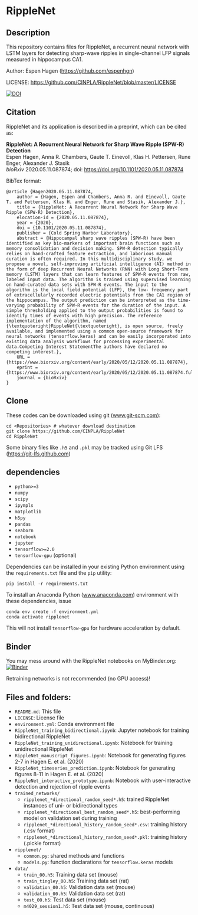 # RippleNet

## Description

This repository contains files for RippleNet, a recurrent neural network with LSTM
layers for detecting sharp-wave ripples in single-channel LFP signals measured
in hippocampus CA1.

Author: Espen Hagen (https://github.com/espenhgn)

LICENSE: https://github.com/CINPLA/RippleNet/blob/master/LICENSE

[![DOI](https://zenodo.org/badge/257224892.svg)](https://zenodo.org/badge/latestdoi/257224892)

## Citation

RippleNet and its application is described in a preprint, which can be cited as:

**RippleNet: A Recurrent Neural Network for Sharp Wave Ripple (SPW-R) Detection**  
Espen Hagen, Anna R. Chambers, Gaute T. Einevoll, Klas H. Pettersen, Rune Enger, Alexander J. Stasik  
*bioRxiv* 2020.05.11.087874; doi: https://doi.org/10.1101/2020.05.11.087874

BibTex format:
```
@article {Hagen2020.05.11.087874,
	author = {Hagen, Espen and Chambers, Anna R. and Einevoll, Gaute T. and Pettersen, Klas H. and Enger, Rune and Stasik, Alexander J.},
	title = {RippleNet: A Recurrent Neural Network for Sharp Wave Ripple (SPW-R) Detection},
	elocation-id = {2020.05.11.087874},
	year = {2020},
	doi = {10.1101/2020.05.11.087874},
	publisher = {Cold Spring Harbor Laboratory},
	abstract = {Hippocampal sharp wave ripples (SPW-R) have been identified as key bio-markers of important brain functions such as memory consolidation and decision making. SPW-R detection typically relies on hand-crafted feature extraction, and laborious manual curation is often required. In this multidisciplinary study, we propose a novel, self-improving artificial intelligence (AI) method in the form of deep Recurrent Neural Networks (RNN) with Long Short-Term memory (LSTM) layers that can learn features of SPW-R events from raw, labeled input data. The algorithm is trained using supervised learning on hand-curated data sets with SPW-R events. The input to the algorithm is the local field potential (LFP), the low- frequency part of extracellularly recorded electric potentials from the CA1 region of the hippocampus. The output prediction can be interpreted as the time-varying probability of SPW-R events for the duration of the input. A simple thresholding applied to the output probabilities is found to identify times of events with high precision. The reference implementation of the algorithm, named {\textquoteright}RippleNet{\textquoteright}, is open source, freely available, and implemented using a common open-source framework for neural networks (tensorflow.keras) and can be easily incorporated into existing data analysis workflows for processing experimental data.Competing Interest StatementThe authors have declared no competing interest.},
	URL = {https://www.biorxiv.org/content/early/2020/05/12/2020.05.11.087874},
	eprint = {https://www.biorxiv.org/content/early/2020/05/12/2020.05.11.087874.full.pdf},
	journal = {bioRxiv}
}
```

## Clone

These codes can be downloaded using git (www.git-scm.com):

    cd <Repositories> # whatever download destination
    git clone https://github.com/CINPLA/RippleNet
    cd RippleNet

Some binary files like `.h5` and `.pkl` may be tracked using Git LFS (https://git-lfs.github.com)

## dependencies

- `python>=3`
- `numpy`
- `scipy`
- `ipympls`
- `matplotlib`
- `h5py`
- `pandas`
- `seaborn`
- `notebook`
- `jupyter`
- `tensorflow>=2.0`
- `tensorflow-gpu` (optional)

Dependencies can be installed in your existing Python environment using
the `requirements.txt` file and the `pip` utility:

    pip install -r requirements.txt

To install an Anaconda Python (www.anaconda.com) environment with these dependencies, issue

    conda env create -f environment.yml
    conda activate ripplenet

This will not install `tensorflow-gpu` for hardware acceleration by default.


## Binder

You may mess around with the RippleNet notebooks on MyBinder.org: [![Binder](https://mybinder.org/badge_logo.svg)](https://mybinder.org/v2/gh/espenhgn/RippleNet/master)

Retraining networks is not recommended (no GPU access)!

## Files and folders:

- `README.md`: This file
- `LICENSE`: License file
- `environment.yml`: Conda environment file
- `RippleNet_training_bidirectional.ipynb`: Jupyter notebook for training bidirectional RippleNet
- `RippleNet_training_unidirectional.ipynb`: Notebook for training unidirectional RippleNet
- `RippleNet_manuscript_figures.ipynb`: Notebook for generating figures 2-7 in Hagen E. et al. (2020)
- `RippleNet_timeseries_prediction.ipynb`: Notebook	for generating figures 8-11 in Hagen E. et al. (2020)
- `RippleNet_interactive_prototype.ipynb`: Notebook with user-interactive detection and rejection of ripple events
- `trained_networks/`
    - `ripplenet_*directional_random_seed*.h5`: trained RippleNet instances of uni- or bidirectional types
    - `ripplenet_*directional_best_random_seed*.h5`: best-performing model on validation set during training
    - `ripplenet_*directional_history_random_seed*.csv`: training history (.csv format)
    - `ripplenet_*directional_history_random_seed*.pkl`: training history (.pickle format)
- `ripplenet/`
    - `common.py`: shared methods and functions
    - `models.py`: function declarations for `tensorflow.keras` models
- `data/`
    - `train_00.h5`: Training data set (mouse)
    - `train_tingley_00.h5`: Training data set (rat)
    - `validation_00.h5`: Validation data set (mouse)
    - `validation_00.h5`: Validation data set (rat)
    - `test_00.h5`: Test data set (mouse)
    - `m4029_session1.h5`: Test data set (mouse, continuous)
